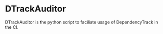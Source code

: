 # DTrackAuditor
DTrackAuditor is the python script to faciliate usage of DependencyTrack in the CI.
